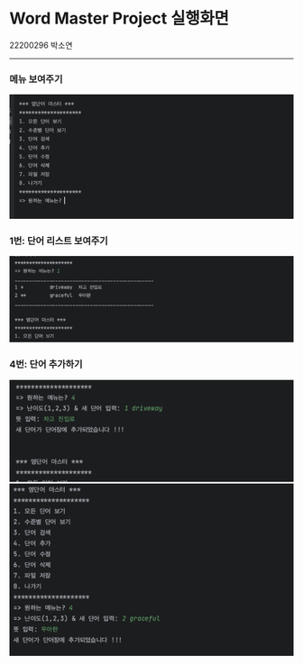 <h1>Word Master Project 실행화면</h1>
22200296 박소연
<hr/>
<h3>메뉴 보여주기</h3>
<img src="https://github.com/eu2goo/WordMasterProject/blob/main/screenshots/%EB%A9%94%EB%89%B4%EB%B3%B4%EA%B8%B0-22200296.png">
<h3>1번: 단어 리스트 보여주기</h3>
<img src="https://github.com/eu2goo/WordMasterProject/blob/main/screenshots/%EB%8B%A8%EC%96%B4%20%EB%A6%AC%EC%8A%A4%ED%8A%B8-22200296.png">
<h3>4번: 단어 추가하기</h3>
<img src="https://github.com/eu2goo/WordMasterProject/blob/main/screenshots/%EB%8B%A8%EC%96%B4%EC%B6%94%EA%B0%80_1-22200296.png">
<img src="https://github.com/eu2goo/WordMasterProject/blob/main/screenshots/%EB%8B%A8%EC%96%B4%EC%B6%94%EA%B0%80_2-22200296.png">
<h3></h3>

